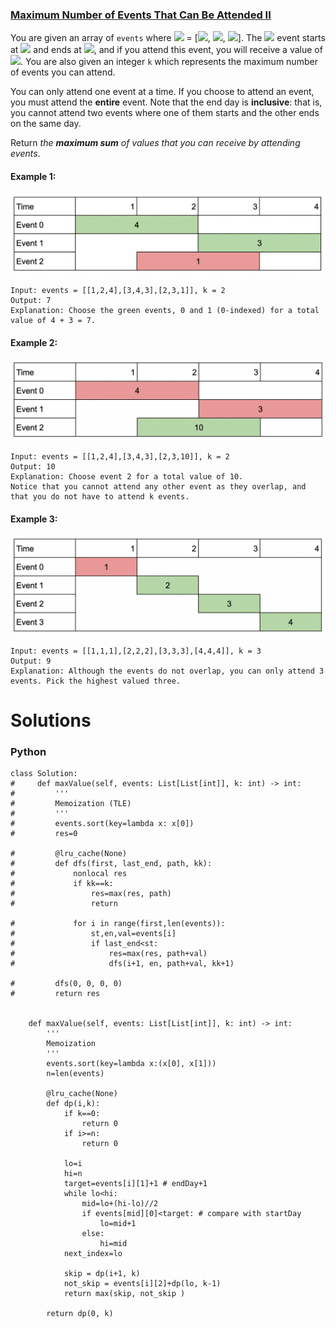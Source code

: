 ### [Maximum Number of Events That Can Be Attended II](https://leetcode.com/problems/maximum-number-of-events-that-can-be-attended-ii/) <br>

You are given an array of `events` where <img src="https://render.githubusercontent.com/render/math?math=events[i]"> = [<img src="https://render.githubusercontent.com/render/math?math=startDay_i">, <img src="https://render.githubusercontent.com/render/math?math=endDay_i">, <img src="https://render.githubusercontent.com/render/math?math=value_i">]. The <img src="https://render.githubusercontent.com/render/math?math=i^{th}"> event starts at <img src="https://render.githubusercontent.com/render/math?math=startDay_i"> and ends at <img src="https://render.githubusercontent.com/render/math?math=endDay_i">, and if you attend this event, you will receive a value of <img src="https://render.githubusercontent.com/render/math?math=value_i">. You are also given an integer `k` which represents the maximum number of events you can attend.

You can only attend one event at a time. If you choose to attend an event, you must attend the **entire** event. Note that the end day is **inclusive**: that is, you cannot attend two events where one of them starts and the other ends on the same day.

Return *the ***maximum sum*** of values that you can receive by attending events*.

#### Example 1:
<img src="../../../../../images/1751-1.png">

```
Input: events = [[1,2,4],[3,4,3],[2,3,1]], k = 2
Output: 7
Explanation: Choose the green events, 0 and 1 (0-indexed) for a total value of 4 + 3 = 7.

```

#### Example 2:
<img src="../../../../../images/1751-2.png">

```
Input: events = [[1,2,4],[3,4,3],[2,3,10]], k = 2
Output: 10
Explanation: Choose event 2 for a total value of 10.
Notice that you cannot attend any other event as they overlap, and that you do not have to attend k events.

```

#### Example 3:
<img src="../../../../../images/1751-3.png">

```
Input: events = [[1,1,1],[2,2,2],[3,3,3],[4,4,4]], k = 3
Output: 9
Explanation: Although the events do not overlap, you can only attend 3 events. Pick the highest valued three.

```



# Solutions

### Python
```
class Solution:
#     def maxValue(self, events: List[List[int]], k: int) -> int:
#         '''
#         Memoization (TLE)
#         '''
#         events.sort(key=lambda x: x[0])
#         res=0
        
#         @lru_cache(None)
#         def dfs(first, last_end, path, kk):
#             nonlocal res
#             if kk==k:
#                 res=max(res, path)
#                 return
            
#             for i in range(first,len(events)):
#                 st,en,val=events[i]
#                 if last_end<st:
#                     res=max(res, path+val)                    
#                     dfs(i+1, en, path+val, kk+1)
            
#         dfs(0, 0, 0, 0)
#         return res

    
    def maxValue(self, events: List[List[int]], k: int) -> int:
        '''
        Memoization
        '''
        events.sort(key=lambda x:(x[0], x[1]))
        n=len(events)
        
        @lru_cache(None)
        def dp(i,k):
            if k==0:
                return 0
            if i>=n:
                return 0
                                    
            lo=i
            hi=n
            target=events[i][1]+1 # endDay+1
            while lo<hi:
                mid=lo+(hi-lo)//2
                if events[mid][0]<target: # compare with startDay
                    lo=mid+1
                else:
                    hi=mid
            next_index=lo
            
            skip = dp(i+1, k)
            not_skip = events[i][2]+dp(lo, k-1)
            return max(skip, not_skip )
            
        return dp(0, k)

```
